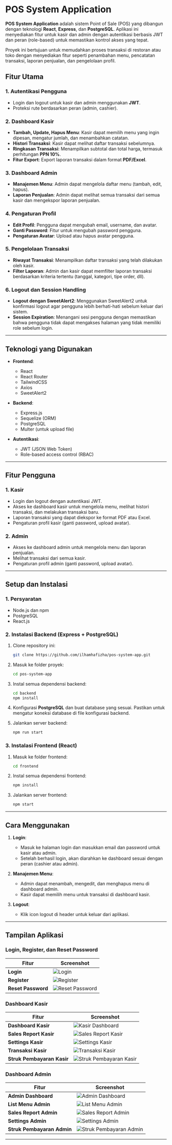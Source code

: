 
# POS System Application

**POS System Application** adalah sistem Point of Sale (POS) yang dibangun dengan teknologi **React**, **Express**, dan **PostgreSQL**. Aplikasi ini menyediakan fitur untuk kasir dan admin dengan autentikasi berbasis JWT dan peran (role-based) untuk memastikan kontrol akses yang tepat.

Proyek ini bertujuan untuk memudahkan proses transaksi di restoran atau toko dengan menyediakan fitur seperti penambahan menu, pencatatan transaksi, laporan penjualan, dan pengelolaan profil.

## Fitur Utama

### 1. **Autentikasi Pengguna**

* Login dan logout untuk kasir dan admin menggunakan **JWT**.
* Proteksi rute berdasarkan peran (admin, cashier).

### 2. **Dashboard Kasir**

* **Tambah, Update, Hapus Menu**: Kasir dapat memilih menu yang ingin dipesan, mengatur jumlah, dan menambahkan catatan.
* **Histori Transaksi**: Kasir dapat melihat daftar transaksi sebelumnya.
* **Ringkasan Transaksi**: Menampilkan subtotal dan total harga, termasuk perhitungan **PPN 10%**.
* **Fitur Export**: Export laporan transaksi dalam format **PDF/Excel**.

### 3. **Dashboard Admin**

* **Manajemen Menu**: Admin dapat mengelola daftar menu (tambah, edit, hapus).
* **Laporan Penjualan**: Admin dapat melihat semua transaksi dari semua kasir dan mengekspor laporan penjualan.

### 4. **Pengaturan Profil**

* **Edit Profil**: Pengguna dapat mengubah email, username, dan avatar.
* **Ganti Password**: Fitur untuk mengubah password pengguna.
* **Pengaturan Avatar**: Upload atau hapus avatar pengguna.

### 5. **Pengelolaan Transaksi**

* **Riwayat Transaksi**: Menampilkan daftar transaksi yang telah dilakukan oleh kasir.
* **Filter Laporan**: Admin dan kasir dapat memfilter laporan transaksi berdasarkan kriteria tertentu (tanggal, kategori, tipe order, dll).

### 6. **Logout dan Session Handling**

* **Logout dengan SweetAlert2**: Menggunakan SweetAlert2 untuk konfirmasi logout agar pengguna lebih berhati-hati sebelum keluar dari sistem.
* **Session Expiration**: Menangani sesi pengguna dengan memastikan bahwa pengguna tidak dapat mengakses halaman yang tidak memiliki role sebelum login.

---

## Teknologi yang Digunakan

* **Frontend**:

  * React
  * React Router
  * TailwindCSS
  * Axios
  * SweetAlert2

* **Backend**:

  * Express.js
  * Sequelize (ORM)
  * PostgreSQL
  * Multer (untuk upload file)

* **Autentikasi**:

  * JWT (JSON Web Token)
  * Role-based access control (RBAC)

---

## Fitur Pengguna

### 1. **Kasir**

* Login dan logout dengan autentikasi JWT.
* Akses ke dashboard kasir untuk mengelola menu, melihat histori transaksi, dan melakukan transaksi baru.
* Laporan transaksi yang dapat diekspor ke format PDF atau Excel.
* Pengaturan profil kasir (ganti password, upload avatar).

### 2. **Admin**

* Akses ke dashboard admin untuk mengelola menu dan laporan penjualan.
* Melihat transaksi dari semua kasir.
* Pengaturan profil admin (ganti password, upload avatar).

---

## Setup dan Instalasi

### 1. **Persyaratan**

* Node.js dan npm
* PostgreSQL
* React.js

### 2. **Instalasi Backend (Express + PostgreSQL)**

1. Clone repository ini:

   ```bash
   git clone https://github.com/ilhamhafizha/pos-system-app.git
   ```

2. Masuk ke folder proyek:

   ```bash
   cd pos-system-app
   ```

3. Instal semua dependensi backend:

   ```bash
   cd backend
   npm install
   ```

4. Konfigurasi **PostgreSQL** dan buat database yang sesuai. Pastikan untuk mengatur koneksi database di file konfigurasi backend.

5. Jalankan server backend:

   ```bash
   npm run start
   ```

### 3. **Instalasi Frontend (React)**

1. Masuk ke folder frontend:

   ```bash
   cd frontend
   ```

2. Instal semua dependensi frontend:

   ```bash
   npm install
   ```

3. Jalankan server frontend:

   ```bash
   npm start
   ```

---

## Cara Menggunakan

1. **Login**:

   * Masuk ke halaman login dan masukkan email dan password untuk kasir atau admin.
   * Setelah berhasil login, akan diarahkan ke dashboard sesuai dengan peran (cashier atau admin).

2. **Manajemen Menu**:

   * Admin dapat menambah, mengedit, dan menghapus menu di dashboard admin.
   * Kasir dapat memilih menu untuk transaksi di dashboard kasir.

3. **Logout**:

   * Klik icon logout di header untuk keluar dari aplikasi.

---

## Tampilan Aplikasi

### **Login, Register, dan Reset Password**

| **Fitur**          | **Screenshot**                                                                                     |
| ------------------ | -------------------------------------------------------------------------------------------------- |
| **Login**          | ![Login](https://github.com/user-attachments/assets/5a2530b0-aba8-47e5-a0f3-6f162d2832a4)          |
| **Register**       | ![Register](https://github.com/user-attachments/assets/818a0939-6500-418a-92b4-ab1dbcf4d398)       |
| **Reset Password** | ![Reset Password](https://github.com/user-attachments/assets/0b2c2275-9450-4fe9-8eaa-55b422ad52ad) |

### **Dashboard Kasir**

| **Fitur**                  | **Screenshot**                                                                                             |
| -------------------------- | ---------------------------------------------------------------------------------------------------------- |
| **Dashboard Kasir**        | ![Kasir Dashboard](https://github.com/user-attachments/assets/865f2181-3ac7-49d8-8e9a-c6ab759570ae)        |
| **Sales Report Kasir**     | ![Sales Report Kasir](https://github.com/user-attachments/assets/e9d46c19-b4d6-4dae-86f9-959021c2c6e1)     |
| **Settings Kasir**         | ![Settings Kasir](https://github.com/user-attachments/assets/a20414e1-2ffc-4351-bd5c-e870d349e8b2)         |
| **Transaksi Kasir**        | ![Transaksi Kasir](https://github.com/user-attachments/assets/53d1971f-b3c4-4f8f-ae7e-79f76a3e9283)        |
| **Struk Pembayaran Kasir** | ![Struk Pembayaran Kasir](https://github.com/user-attachments/assets/a8ca3dee-d926-4e58-a903-7e023d87dd5c) |

### **Dashboard Admin**

| **Fitur**                  | **Screenshot**                                                                                             |
| -------------------------- | ---------------------------------------------------------------------------------------------------------- |
| **Admin Dashboard**        | ![Admin Dashboard](https://github.com/user-attachments/assets/2656e5d0-068b-4e39-b0e2-e5d8b50594f6)        |
| **List Menu Admin**        | ![List Menu Admin](https://github.com/user-attachments/assets/a3104933-b0b4-4065-919f-05c15914e034)        |
| **Sales Report Admin**     | ![Sales Report Admin](https://github.com/user-attachments/assets/277db879-ffb8-4dc6-9ee8-19d2d80b6032)     |
| **Settings Admin**         | ![Settings Admin](https://github.com/user-attachments/assets/d5e9e146-0a8a-466c-9da0-eb82245fdc76)         |
| **Struk Pembayaran Admin** | ![Struk Pembayaran Admin](https://github.com/user-attachments/assets/7e68dab9-aa3c-4eca-8d9d-ed96436948d6) |

---

